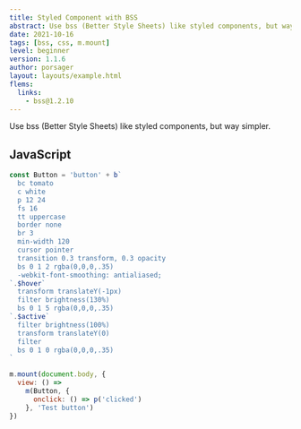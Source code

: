 ```yaml
---
title: Styled Component with BSS
abstract: Use bss (Better Style Sheets) like styled components, but way simpler.
date: 2021-10-16
tags: [bss, css, m.mount]
level: beginner
version: 1.1.6
author: porsager
layout: layouts/example.html
flems:
  links:
    - bss@1.2.10
---
```


Use bss (Better Style Sheets) like styled components, but way simpler.

## JavaScript

~~~js
const Button = 'button' + b`
  bc tomato
  c white
  p 12 24
  fs 16
  tt uppercase
  border none
  br 3
  min-width 120
  cursor pointer
  transition 0.3 transform, 0.3 opacity
  bs 0 1 2 rgba(0,0,0,.35)
  -webkit-font-smoothing: antialiased;
`.$hover`
  transform translateY(-1px)
  filter brightness(130%)
  bs 0 1 5 rgba(0,0,0,.35)
`.$active`
  filter brightness(100%)
  transform translateY(0)
  filter
  bs 0 1 0 rgba(0,0,0,.35)
`

m.mount(document.body, {
  view: () =>
    m(Button, {
      onclick: () => p('clicked')
    }, 'Test button')
})
~~~

